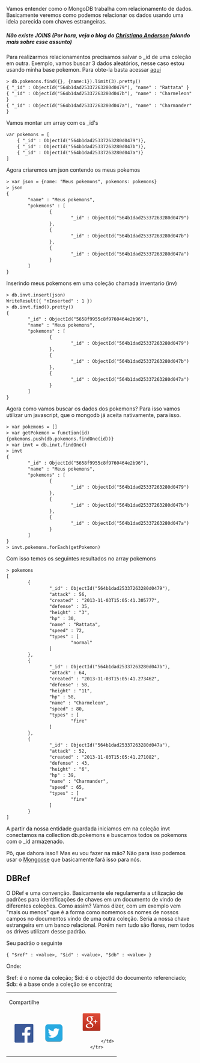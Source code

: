 Vamos entender como o MongoDB trabalha com relacionamento de dados. Basicamente veremos como podemos relacionar os dados usando uma ideia parecida com chaves estrangeiras.

##### Não existe JOINS (Por hora, veja o blog do <a target="_blank" href="http://christiano.me/mongodb-com-suporte-a-joins/">Christiano Anderson</a> falando mais sobre esse assunto)

Para realizarmos relacionamentos precisamos salvar o _id de uma coleção em outra. Exemplo, vamos buscar 3 dados aleatórios, nesse caso estou usando minha base pokemon. Para obte-la basta acessar <a target="_blank" href="https://github.com/gpanassol/arquivos/">aqui</a>

```
> db.pokemons.find({}, {name:1}).limit(3).pretty()
{ "_id" : ObjectId("564b1dad25337263280d0479"), "name" : "Rattata" }
{ "_id" : ObjectId("564b1dad25337263280d047b"), "name" : "Charmeleon" }
{ "_id" : ObjectId("564b1dad25337263280d047a"), "name" : "Charmander" }
```

Vamos montar um array com os _id's

```
var pokemons = [
	{ "_id" : ObjectId("564b1dad25337263280d0479")},
	{ "_id" : ObjectId("564b1dad25337263280d047b")},
	{ "_id" : ObjectId("564b1dad25337263280d047a")}
]
```

Agora criaremos um json contendo os meus pokemos

```
> var json = {name: "Meus pokemons", pokemons: pokemons}
> json
{
        "name" : "Meus pokemons",
        "pokemons" : [
                {
                        "_id" : ObjectId("564b1dad25337263280d0479")
                },
                {
                        "_id" : ObjectId("564b1dad25337263280d047b")
                },
                {
                        "_id" : ObjectId("564b1dad25337263280d047a")
                }
        ]
}
```

Inserindo meus pokemons em uma coleção chamada inventario (inv)

```
> db.invt.insert(json)
WriteResult({ "nInserted" : 1 })
> db.invt.find().pretty()
{
        "_id" : ObjectId("5658f9955c8f9760464e2b96"),
        "name" : "Meus pokemons",
        "pokemons" : [
                {
                        "_id" : ObjectId("564b1dad25337263280d0479")
                },
                {
                        "_id" : ObjectId("564b1dad25337263280d047b")
                },
                {
                        "_id" : ObjectId("564b1dad25337263280d047a")
                }
        ]
}
```

Agora como vamos buscar os dados dos pokemons? Para isso vamos utilizar um javascript, que o mongodb já aceita nativamente, para isso.

```
> var pokemons = []
> var getPokemon = function(id){pokemons.push(db.pokemons.findOne(id))}
> var invt = db.invt.findOne()
> invt
{
        "_id" : ObjectId("5658f9955c8f9760464e2b96"),
        "name" : "Meus pokemons",
        "pokemons" : [
                {
                        "_id" : ObjectId("564b1dad25337263280d0479")
                },
                {
                        "_id" : ObjectId("564b1dad25337263280d047b")
                },
                {
                        "_id" : ObjectId("564b1dad25337263280d047a")
                }
        ]
}
> invt.pokemons.forEach(getPokemon)
```

Com isso temos os seguintes resultados no array pokemons

```
> pokemons
[
        {
                "_id" : ObjectId("564b1dad25337263280d0479"),
                "attack" : 56,
                "created" : "2013-11-03T15:05:41.305777",
                "defense" : 35,
                "height" : "3",
                "hp" : 30,
                "name" : "Rattata",
                "speed" : 72,
                "types" : [
                        "normal"
                ]
        },
        {
                "_id" : ObjectId("564b1dad25337263280d047b"),
                "attack" : 64,
                "created" : "2013-11-03T15:05:41.273462",
                "defense" : 58,
                "height" : "11",
                "hp" : 58,
                "name" : "Charmeleon",
                "speed" : 80,
                "types" : [
                        "fire"
                ]
        },
        {
                "_id" : ObjectId("564b1dad25337263280d047a"),
                "attack" : 52,
                "created" : "2013-11-03T15:05:41.271082",
                "defense" : 43,
                "height" : "6",
                "hp" : 39,
                "name" : "Charmander",
                "speed" : 65,
                "types" : [
                        "fire"
                ]
        }
]
```

A partir da nossa entidade guardada iniciamos em na coleção invt conectamos na collection db.pokemons e buscamos todos os pokemons com o _id armazenado. 

Pô, que dahora isso!! Mas eu vou fazer na mão? Não para isso podemos usar o <a targer="_blank" href="http://mongoosejs.com/">Mongoose</a> que basicamente fará isso para nós.


## DBRef

O DRef e uma convenção. Basicamente ele regulamenta a utilização de padrões para identificações de chaves em um documento de vindo de diferentes coleções. Como assim? Vamos dizer, com um exemplo vem "mais ou menos" que é a forma como nomemos os nomes de nossos campos no documentos vindo de uma outra coleção. Seria a nossa chave estrangeira em um banco relacional. Porém nem tudo são flores, nem todos os drives utilizam desse padrão.

Seu padrão o seguinte

```
{ "$ref" : <value>, "$id" : <value>, "$db" : <value> }
```

Onde:

$ref: é o nome da coleção;
$id: é o objectId do documento referenciado;
$db: é a base onde a coleção se encontra;

<!-- COMPARTILHAMENTO DE POST -->
<table width="100%" align="center">
        <tr>
                <td><p>Compartilhe</p></td>
        </tr>
        <tr>
                <td align="center" title="Facebook">
                        <a onclick="window.open(this.href, 'facebook-share','width=580,height=296');return false;" href="https://www.facebook.com/sharer/sharer.php?u=http://gpanassol.github.io/notes/Relacionamentos-MongoDB/" class="icon-facebook">
                                <img src="/assets/network/fc.png" width="50" height="50"/>
                        </a>
                </td>
                <td align="center" title="Twitter">
                        <a onclick="window.open(this.href, 'twitter-share', 'width=550,height=235');return false;" href="http://twitter.com/share?text=disqus&amp;url=http://gpanassol.github.io/notes/Relacionamentos-MongoDB/" class="icon-twitter">
                                <img src="/assets/network/twitter.png" width="50" height="50"/>
                        </a>
                </td>
                <td align="center" title="LinkedIn">
                        <a onclick="window.open(this.href, 'google-plus-share', 'width=490,height=530');return false;" href="https://plus.google.com/share?url=http://gpanassol.github.io/notes/Relacionamentos-MongoDB/" class="icon-google-plus">
                                <img src="/assets/network/google-plus.png" width="50" height="50"/>
                        </a>

                </td>
        </tr>
</table>